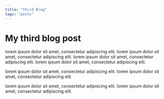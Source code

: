 ```yaml
---
title: "Third Blog"
tags: "posts"
---
```


# My third blog post

lorem ipsum dolor sit amet, consectetur adipiscing elit. lorem ipsum dolor sit amet, consectetur adipiscing elit. lorem ipsum dolor sit amet, consectetur adipiscing elit. lorem ipsum dolor sit amet, consectetur adipiscing elit.

lorem ipsum dolor sit amet, consectetur adipiscing elit. lorem ipsum dolor sit amet, consectetur adipiscing elit.

lorem ipsum dolor sit amet, consectetur adipiscing elit. lorem ipsum dolor sit amet, consectetur adipiscing elit.

